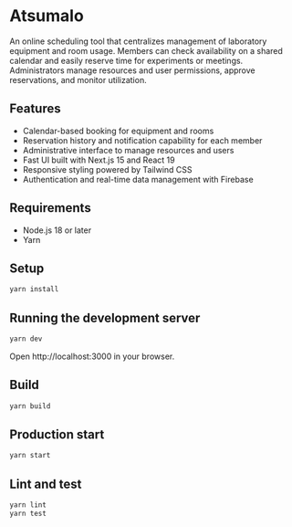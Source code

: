# Atsumalo

An online scheduling tool that centralizes management of laboratory equipment and room usage.
Members can check availability on a shared calendar and easily reserve time for experiments or meetings.
Administrators manage resources and user permissions, approve reservations, and monitor utilization.

## Features
- Calendar-based booking for equipment and rooms
- Reservation history and notification capability for each member
- Administrative interface to manage resources and users
- Fast UI built with Next.js 15 and React 19
- Responsive styling powered by Tailwind CSS
- Authentication and real-time data management with Firebase

## Requirements
- Node.js 18 or later
- Yarn

## Setup
```bash
yarn install
```

## Running the development server
```bash
yarn dev
```
Open http://localhost:3000 in your browser.

## Build
```bash
yarn build
```

## Production start
```bash
yarn start
```

## Lint and test
```bash
yarn lint
yarn test
```
